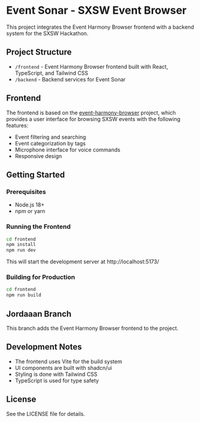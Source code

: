 # Event Sonar - SXSW Event Browser

This project integrates the Event Harmony Browser frontend with a backend system for the SXSW Hackathon.

## Project Structure

- `/frontend` - Event Harmony Browser frontend built with React, TypeScript, and Tailwind CSS
- `/backend` - Backend services for Event Sonar

## Frontend

The frontend is based on the [event-harmony-browser](https://github.com/jhillbht/event-harmony-browser.git) project, which provides a user interface for browsing SXSW events with the following features:

- Event filtering and searching
- Event categorization by tags
- Microphone interface for voice commands
- Responsive design

## Getting Started

### Prerequisites

- Node.js 18+
- npm or yarn

### Running the Frontend

```bash
cd frontend
npm install
npm run dev
```

This will start the development server at http://localhost:5173/

### Building for Production

```bash
cd frontend
npm run build
```

## Jordaaan Branch

This branch adds the Event Harmony Browser frontend to the project.

## Development Notes

- The frontend uses Vite for the build system
- UI components are built with shadcn/ui
- Styling is done with Tailwind CSS
- TypeScript is used for type safety

## License

See the LICENSE file for details.
